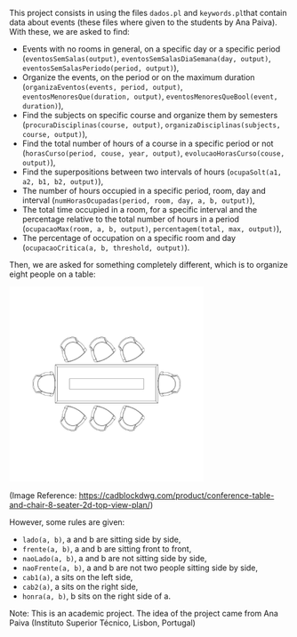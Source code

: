 This project consists in using the files `dados.pl` and `keywords.pl`that contain data about events (these files where given to the students by Ana Paiva). With these, we are asked to find:
 - Events with no rooms in general, on a specific day or a specific period (`eventosSemSalas(output)`, `eventosSemSalasDiaSemana(day, output)`, `eventosSemSalasPeriodo(period, output)`),
 - Organize the events, on the period or on the maximum duration (`organizaEventos(events, period, output)`, `eventosMenoresQue(duration, output)`, `eventosMenoresQueBool(event, duration)`),
 - Find the subjects on specific course and organize them by semesters (`procuraDisciplinas(course, output)`, `organizaDisciplinas(subjects, course, output)`),
 - Find the total number of hours of a course in a specific period or not (`horasCurso(period, couse, year, output)`, `evolucaoHorasCurso(couse, output)`),
 - Find the superpositions between two intervals of hours (`ocupaSolt(a1, a2, b1, b2, output)`),
 - The number of hours occupied in a specific period, room, day and interval (`numHorasOcupadas(period, room, day, a, b, output)`),
 - The total time occupied in a room, for a specific interval and the percentage relative to the total number of hours in a period (`ocupacaoMax(room, a, b, output)`, `percentagem(total, max, output)`),
 - The percentage of occupation on a specific room and day (`ocupacaoCritica(a, b, threshold, output)`).

Then, we are asked for something completely different, which is to organize eight people on a table:
 
<img src="tablerep.jpg" alt="Table Representation" width="350"/>

(Image Reference: https://cadblockdwg.com/product/conference-table-and-chair-8-seater-2d-top-view-plan/)

However, some rules are given:
- `lado(a, b)`, a and b are sitting side by side,
- `frente(a, b)`, a and b are sitting front to front, 
- `naoLado(a, b)`, a and b are not sitting side by side,
- `naoFrente(a, b)`, a and b are not two people sitting side by side,
- `cab1(a)`, a sits on the left side,
- `cab2(a)`, a sits on the right side,
- `honra(a, b)`, b sits on the right side of a.

Note: This is an academic project. The idea of the project came from Ana Paiva (Instituto Superior Técnico, Lisbon, Portugal)